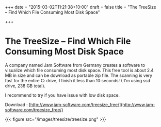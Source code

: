 +++
date = "2015-03-02T11:21:38+10:00"
draft = false
title = "The TreeSize – Find Which File Consuming Most Disk Space"

+++

# The TreeSize – Find Which File Consuming Most Disk Space

A company named Jam Software from Germany creates a software to visualize which file consuming most disk space. This free tool is about 2.4 MB in size and can be download as portable zip file. The scanning is very fast for the entire C: drive, I finish it less than 10 seconds! ( I'm using ssd drive, 238 GB total).

I recommend to try if you have issue with low disk space.

Download : [http://www.jam-software.com/treesize_free/](http://www.jam-software.com/treesize_free/)

{{< figure src="/images/treesize/treesize.png" >}}